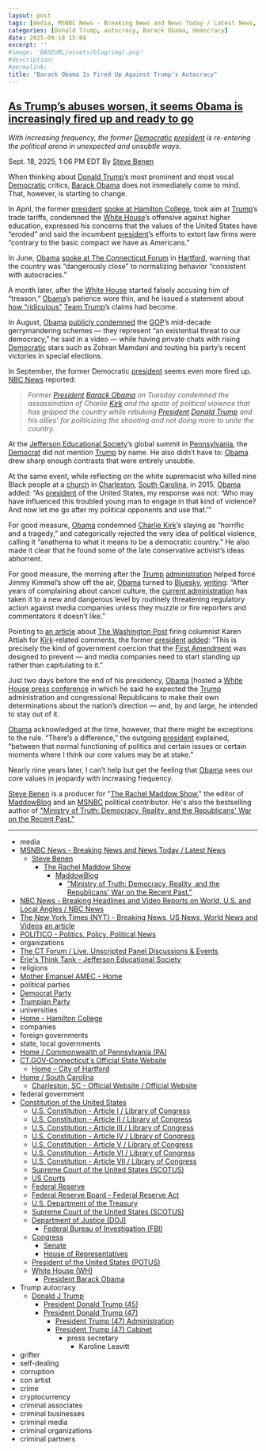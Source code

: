 ```yaml
---
layout: post
tags: [media, MSNBC News - Breaking News and News Today / Latest News, Steve Benen, The Rachel Maddow Show, MaddowBlog, “Ministry of Truth –  Democracy Reality and the Republicans’ War on the Recent Past.”, NBC News - Breaking Headlines and Video Reports on World U.S. and Local Angles / NBC News, The New York Times (NYT) - Breaking News US News World News and Videos, an article, POLITICO - Politics Policy Political News, organizations, The CT Forum / Live Unscripted Panel Discussions & Events, Erie’s Think Tank - Jefferson Educational Society, religions, Mother Emanuel AMEC - Home, political parties, Democrat Party, Trumpian Party, universities, Home - Hamilton College, companies, foreign governments, state local governments, Home / Commonwealth of Pennsylvania (PA), CT.GOV-Connecticut’s Official State Website, Home – City of Hartford, Home / South Carolina, Charleston SC - Official Website / Official Website, federal government, Constitution of the United States, U.S. Constitution - Article I / Library of Congress, U.S. Constitution - Article II / Library of Congress, U.S. Constitution - Article III / Library of Congress, U.S. Constitution - Article IV / Library of Congress, U.S. Constitution - Article V / Library of Congress, U.S. Constitution - Article VI / Library of Congress, U.S. Constitution - Article VII / Library of Congress, Supreme Court of the United States (SCOTUS), US Courts, Federal Reserve, Federal Reserve Board - Federal Reserve Act, U.S. Department of the Treasury, Supreme Court of the United States (SCOTUS), Department of Justice (DOJ), Federal Bureau of Investigation (FBI), Congress, Senate, House of Representatives, President of the United States (POTUS), White House (WH), President Barack Obama, Trump autocracy, Donald J Trump, President Donald Trump (45), President Donald Trump (47), President Trump (47) Administration, President Trump (47) Cabinet, press secretary, Karoline Leavitt, grifter, self-dealing, corruption, con artist, crime, cryptocurrency, criminal associates, criminal businesses, criminal media, criminal organizations, criminal partners]
categories: [Donald Trump, autocracy, Barack Obama, democracy]
date: 2025-09-18 15:04
excerpt: ''
#image: 'BASEURL/assets/blog/img/.png'
#description:
#permalink:
title: "Barack Obama Is Fired Up Against Trump’s Autocracy"
---
```



## [As Trump’s abuses worsen, it seems Obama is increasingly fired up and ready to go](https://www.msnbc.com/rachel-maddow-show/maddowblog/trumps-abuses-worsen-seems-obama-increasingly-fired-ready-go-rcna232178)

*With increasing frequency, the former [Democratic](https://www.democrats.org/) [president](https://www.whitehouse.gov/) is re-entering the political arena in unexpected and unsubtle ways.*

Sept. 18, 2025, 1:06 PM EDT
By [Steve Benen](https://www.msnbc.com/author/steve-benen-ncpn433601)

When thinking about [Donald Trump](https://www.donaldjtrump.com/)’s most prominent and most vocal [Democratic](https://www.democrats.org/) critics, [Barack Obama](https://www.msnbc.com/rachel-maddow-show/maddowblog/-responsible-approach-obama-backs-democratic-response-republican-redis-rcna226263) does not immediately come to mind. That, however, is starting to change.

In April, the former [president](https://www.whitehouse.gov/) [spoke at Hamilton College](https://barackobama.medium.com/conversation-at-hamilton-college-0c44228ac0bd), took aim at [Trump](https://www.donaldjtrump.com/)’s trade tariffs, condemned the [White House](https://www.whitehouse.gov/)’s offensive against higher education, expressed his concerns that the values of the United States have “eroded” and said the incumbent [president](https://www.whitehouse.gov/)’s efforts to extort law firms were “contrary to the basic compact we have as Americans.”

In June, [Obama](https://obamawhitehouse.archives.gov/) [spoke at The Connecticut Forum](https://www.msnbc.com/top-stories/latest/barack-obama-trump-speech-trump-autocracy-rcna213729) in [Hartford](https://www.hartfordct.gov/), warning that the country was “dangerously close” to normalizing behavior “consistent with autocracies.”

A month later, after the [White House](https://www.whitehouse.gov/) started falsely accusing him of “treason,” [Obama](https://obamawhitehouse.archives.gov/)’s patience wore thin, and he issued a statement about [how “ridiculous”](https://www.msnbc.com/rachel-maddow-show/maddowblog/obamas-patience-wears-thin-response-trumps-treason-accusation-ridiculo-rcna220462) [Team Trump](https://www.donaldjtrump.com/)’s claims had become.

In August, [Obama](https://obamawhitehouse.archives.gov/) [publicly condemned](https://www.politico.com/newsletters/playbook/2025/08/29/fired-up-ready-to-go-again-00535334) the [GOP](https://www.gop.com/)’s mid-decade gerrymandering schemes — they represent “an existential threat to our democracy,” he said in a video — while having private chats with rising [Democratic](https://www.democrats.org/) stars such as Zohran Mamdani and touting his party’s recent victories in special elections.

In September, the former Democratic [president](https://www.whitehouse.gov/) seems even more fired up. [NBC News](https://www.nbcnews.com/) reported:

> *Former [President](https://www.whitehouse.gov/) [Barack Obama](https://obamawhitehouse.archives.gov/) on Tuesday condemned the assassination of Charlie [Kirk](https://www.charliekirk.com/) and the spate of political violence that has gripped the country while rebuking [President](https://www.whitehouse.gov/) [Donald Trump](https://www.donaldjtrump.com/) and his allies’ for politicizing the shooting and not doing more to unite the country.*

At the [Jefferson Educational Society](https://www.jeserie.org/)’s global summit in [Pennsylvania](https://www.pa.gov/), the [Democrat](https://www.democrats.org/) did not mention [Trump](https://www.donaldjtrump.com/) by name. He also didn’t have to: [Obama](https://obamawhitehouse.archives.gov/) drew sharp enough contrasts that were entirely unsubtle.

At the same event, while reflecting on the white supremacist who killed nine Black people at a [church](https://motheremanuel.com/) in [Charleston](https://charleston-sc.gov/), [South Carolina](https://www.sc.gov/), in 2015, [Obama](https://obamawhitehouse.archives.gov/) added: “As [president](https://www.whitehouse.gov/) of the United States, my response was not: ‘Who may have influenced this troubled young man to engage in that kind of violence? And now let me go after my political opponents and use that.’”

For good measure, [Obama](https://obamawhitehouse.archives.gov/) condemned [Charlie Kirk](https://www.charliekirk.com/)’s slaying as “horrific and a tragedy,” and categorically rejected the very idea of political violence, calling it “anathema to what it means to be a democratic country.” He also made it clear that he found some of the late conservative activist’s ideas abhorrent.

For good measure, the morning after the [Trump](https://www.donaldjtrump.com/) [administration](https://www.whitehouse.gov/administration/) helped force Jimmy Kimmel’s show off the air, [Obama](https://obamawhitehouse.archives.gov/) turned to [Bluesky](https://bsky.app/), [writing](https://bsky.app/profile/barackobama.bsky.social/post/3lz4jpjnfk222): “After years of complaining about cancel culture, the [current administration](https://www.whitehouse.gov/administration/) has taken it to a new and dangerous level by routinely threatening regulatory action against media companies unless they muzzle or fire reporters and commentators it doesn’t like.”

Pointing to [an article](https://www.nytimes.com/2025/09/15/business/media/washington-post-charlie-kirk-karen-attiah.html) about [The Washington Post](https://www.washingtonpost.com/) firing columnist Karen Attiah for [Kirk](https://www.charliekirk.com/)-related comments, the former [president](https://www.whitehouse.gov/) [added](https://bsky.app/profile/barackobama.bsky.social/post/3lz4jpl4nb222): “This is precisely the kind of government coercion that the [First Amendment](https://constitution.congress.gov/constitution/amendment-1/) was designed to prevent — and media companies need to start standing up rather than capitulating to it.”

Just two days before the end of his presidency, [Obama](https://obamawhitehouse.archives.gov/) [hosted a [White House press conference](https://obamawhitehouse.archives.gov/the-press-office/2017/01/18/remarks-president](https://www.whitehouse.gov/)-final-press-conference) in which he said he expected the [Trump](https://www.donaldjtrump.com/) administration and congressional Republicans to make their own determinations about the nation’s direction — and, by and large, he intended to stay out of it.

[Obama](https://obamawhitehouse.archives.gov/) acknowledged at the time, however, that there might be exceptions to the rule. “There’s a difference,” the outgoing [president](https://www.whitehouse.gov/) explained, “between that normal functioning of politics and certain issues or certain moments where I think our core values may be at stake.”

Nearly nine years later, I can’t help but get the feeling that [Obama](https://obamawhitehouse.archives.gov/) sees our core values in jeopardy with increasing frequency.

[Steve Benen](https://www.msnbc.com/author/steve-benen-ncpn433601) is a producer for "[The Rachel Maddow Show](https://www.msnbc.com/rachel-maddow-show)," the editor of [MaddowBlog](https://www.msnbc.com/rachel-maddow-show) and an [MSNBC](https://www.msnbc.com/) political contributor. He's also the bestselling author of ["Ministry of Truth: Democracy, Reality, and the Republicans' War on the Recent Past."](https://www.harpercollins.com/products/ministry-of-truth-steve-benen)

----
- media
- [MSNBC News - Breaking News and News Today / Latest News](https://www.msnbc.com/)
    - [Steve Benen](https://www.msnbc.com/author/steve-benen-ncpn433601)
        - [The Rachel Maddow Show](https://www.msnbc.com/rachel-maddow-show)
            - [MaddowBlog](https://www.msnbc.com/rachel-maddow-show) 
                - ["Ministry of Truth: Democracy, Reality, and the Republicans' War on the Recent Past."](https://www.harpercollins.com/products/ministry-of-truth-steve-benen)
- [NBC News - Breaking Headlines and Video Reports on World, U.S. and Local Angles / NBC News](https://www.nbcnews.com/)
- [The New York Times (NYT) - Breaking News, US News, World News and Videos](https://www.nytimes.com/)
[an article](https://www.nytimes.com/2025/09/15/business/media/washington-post-charlie-kirk-karen-attiah.html)
- [POLITICO - Politics, Policy, Political News](https://www.politico.com/)
- organizations
- [The CT Forum / Live, Unscripted Panel Discussions & Events](https://www.ctforum.org/)
- [Erie's Think Tank - Jefferson Educational Society](https://www.jeserie.org/)
- religions 
- [Mother Emanuel AMEC - Home](https://motheremanuel.com/)
- political parties
- [Democrat Party](https://www.democrats.org/)
- [Trumpian Party](https://www.gop.com/)
- universities
- [Home - Hamilton College](https://www.hamilton.edu/)
- companies
- foreign governments
- state, local governments 
- [Home / Commonwealth of Pennsylvania (PA)](https://www.pa.gov/)
- [CT.GOV-Connecticut's Official State Website](https://portal.ct.gov/)
    - [Home – City of Hartford](https://www.hartfordct.gov/)
- [Home / South Carolina](https://sc.gov/)
    - [Charleston, SC - Official Website / Official Website](https://charleston-sc.gov/)
- federal government
- [Constitution of the United States](https://constitution.congress.gov/constitution/)
    - [U.S. Constitution - Article I / Library of Congress](https://constitution.congress.gov/constitution/article-1/)
    - [U.S. Constitution - Article II / Library of Congress](https://constitution.congress.gov/constitution/article-2/)
    - [U.S. Constitution - Article III / Library of Congress](https://constitution.congress.gov/constitution/article-3/)
    - [U.S. Constitution - Article IV / Library of Congress](https://constitution.congress.gov/constitution/article-4/)
    - [U.S. Constitution - Article V / Library of Congress](https://constitution.congress.gov/constitution/article-5/)
    - [U.S. Constitution - Article VI / Library of Congress](https://constitution.congress.gov/constitution/article-6/)
    - [U.S. Constitution - Article VII / Library of Congress](https://constitution.congress.gov/constitution/article-7/)
    - [Supreme Court of the United States (SCOTUS)](https://www.supremecourt.gov/)
    - [US Courts](https://www.uscourts.gov/)
    - [Federal Reserve](https;//www.federalreserve.gov/)
    - [Federal Reserve Board - Federal Reserve Act](https://www.federalreserve.gov/aboutthefed/fract.htm)
    - [U.S. Department of the Treasury](https://home.treasury.gov/)
    - [Supreme Court of the United States (SCOTUS)](https://www.supremecourt.gov/)
    - [Department of Justice (DOJ)](https://www.justice.gov/)
        - [Federal Bureau of Investigation (FBI)](https://www.fbi.gov/)
    - [Congress](https://www.congress.gov/)
        - [Senate](https://www.senate.gov/)
        - [House of Representatives](https://www.house.gov/)
     - [President of the United States (POTUS)](https://www.whitehouse.gov/)
    - [White House (WH)](https://www.whitehouse.gov/)
        - [President Barack Obama](https://obamawhitehouse.archives.gov/)
- Trump autocracy
    - [Donald J Trump](https://www.donaldjtrump.com/)
        - [President Donald Trump (45)](https://trumpwhitehouse.archives.gov/)
        - [President Donald Trump (47)](https://www.whitehouse.gov/administration/donald-j-trump/)
            - [President Trump (47) Administration](https://www.whitehouse.gov/administration/)
            - [President Trump (47) Cabinet](https://www.whitehouse.gov/administration/the-cabinet/)
                - press secretary
                    - Karoline Leavitt
- grifter
- self-dealing
- corruption
- con artist
- crime
- cryptocurrency
- criminal associates
- criminal businesses
- criminal media
- criminal organizations
- criminal partners